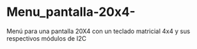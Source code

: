 # Menu_pantalla-20x4-
Menú para una pantalla 20X4 con un teclado matricial 4x4 y sus respectivos módulos de I2C
